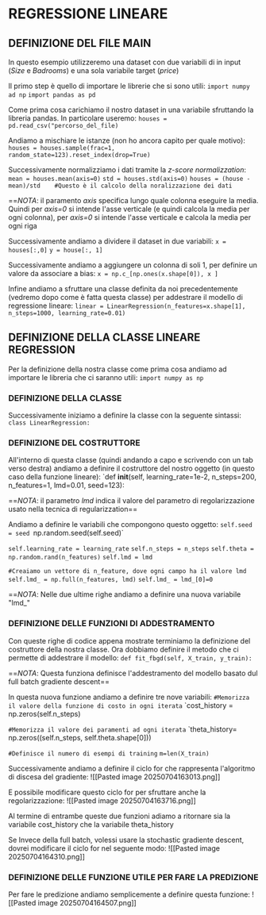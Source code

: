 # REGRESSIONE LINEARE 


## DEFINIZIONE DEL FILE MAIN
In questo esempio utilizzeremo una dataset con due variabili di in input (_Size_ e _Badrooms_) e una sola variabile target (_price_)


Il primo step è quello di importare le librerie che si sono utili:
`import numpy ad np`
`import pandas as pd`


Come prima cosa carichiamo il nostro dataset in una variabile sfruttando la libreria pandas. In particolare useremo:
`houses = pd.read_csv("percorso_del_file)`


Andiamo a mischiare le istanze (non ho ancora capito per quale motivo):
`houses = houses.sample(frac=1, random_state=123).reset_index(drop=True)`


Successivamente normalizziamo i dati tramite la _z-score normalizzation_:
`mean = houses.mean(axis=0)`
`std = houses.std(axis=0)`
`houses = (house - mean)/std    #Questo è il calcolo della noralizzazione dei dati`

==_NOTA_: il paramento _axis_ specifica lungo quale colonna eseguire la media. Quindi per _axis=0_ si intende l'asse verticale (e quindi calcola la media per ogni colonna), per _axis=0_ si intende l'asse verticale e calcola la media per ogni riga


Successivamente andiamo a dividere il dataset in due variabili:
`x = houses[:,0]`
`y = house[:, 1]`


Successivamente andiamo a aggiungere un colonna di soli 1, per definire un valore da associare a bias:
`x = np.c_[np.ones(x.shape[0]), x ]`


Infine andiamo a sfruttare una classe definita da noi precedentemente (vedremo dopo come è fatta questa classe) per addestrare il modello di regressione lineare:
`linear = LinearRegression(n_features=x.shape[1], n_steps=1000, learning_rate=0.01)`




## DEFINIZIONE DELLA CLASSE LINEARE REGRESSION
Per la definizione della nostra classe come prima cosa andiamo ad importare le libreria che ci saranno utili:
`import numpy as np`

### DEFINIZIONE DELLA CLASSE
Successivamente iniziamo a definire la classe con la seguente sintassi:
`class LinearRegression:`

### DEFINIZIONE DEL COSTRUTTORE
All'interno di questa classe (quindi andando a capo e scrivendo con un tab verso destra) andiamo a definire il costruttore del nostro oggetto (in questo caso della funzione lineare):
`def __init__(self, learning_rate=1e-2, n_steps=200, n_features=1, lmd=0.01, seed=123):

==_NOTA_: il parametro _lmd_ indica il valore del parametro di regolarizzazione usato nella tecnica di regularizzation==


Andiamo a definire le variabili che compongono questo oggetto:
`self.seed = seed
`np.random.seed(self.seed)`

`self.learning_rate = learning_rate`
`self.n_steps = n_steps`
`self.theta = np.random.rand(n_features)`
`self.lmd = lmd`

`#Creaiamo un vettore di n_feature, dove ogni campo ha il valore lmd`
`self.lmd_ = np.full(n_features, lmd)`
`self.lmd_ = lmd_[0]=0`

==_NOTA_: Nelle due ultime righe andiamo a definire una nuova variabile "lmd_"


### DEFINIZIONE DELLE FUNZIONI DI ADDESTRAMENTO
Con queste righe di codice appena mostrate terminiamo la definizione del costruttore della nostra classe. Ora dobbiamo definire il metodo che ci permette di addestrare il modello:
`def fit_fbgd(self, X_train, y_train):`

==_NOTA_: Questa funziona definisce l'addestramento del modello basato dul full batch gradiente descent==


In questa nuova funzione andiamo a definire tre nove variabili:
`#Memorizza il valore della funzione di costo in ogni iterata`
`cost_history = np.zeros(self.n_steps)  

`#Memorizza il valore dei paramenti ad ogni iterata`
`theta_history= np.zeros((self.n_steps, self.theta.shape[0]))

`#Definisce il numero di esempi di training`
`m=len(X_train)`


Successivamente andiamo a definire il ciclo for che rappresenta l'algoritmo di discesa del gradiente:
![[Pasted image 20250704163013.png]]

E possibile modificare questo ciclo for per sfruttare anche la regolarizzazione:
![[Pasted image 20250704163716.png]]


Al termine di entrambe queste due funzioni adiamo a ritornare sia la variabile cost_history che la variabile theta_history


Se Invece della full batch, volessi usare la stochastic gradiente descent, dovrei modificare il ciclo  for nel seguente modo:
![[Pasted image 20250704164310.png]]


### DEFINIZIONE DELLE FUNZIONE UTILE PER FARE LA PREDIZIONE

Per fare le predizione andiamo semplicemente a definire questa funzione:
![[Pasted image 20250704164507.png]]

